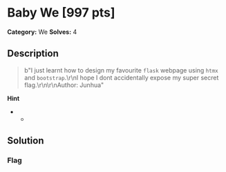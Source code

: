# Baby We [997 pts]

**Category:** We
**Solves:** 4

## Description
>b"I just learnt how to design my favourite `flask` webpage using `htmx` and `bootstrap`.\r\nI hope I dont accidentally expose my super secret flag.\r\n\r\nAuthor: Junhua"

**Hint**
* -

## Solution

### Flag

